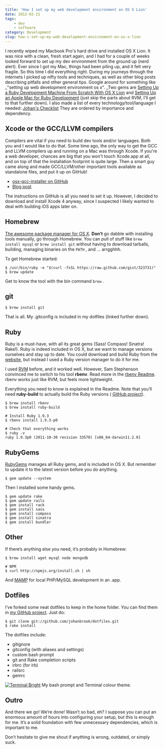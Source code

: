 ```yaml
---
title: 'How I set up my web development environment on OS X Lion'
date: 2012-02-21
tags:
    - dev
    - software
category: Development
slug: how-i-set-up-my-web-development-environment-on-os-x-lion
---
```


I recently wiped my Macbook Pro's hard drive and installed OS X Lion. It was nice with a clean,
fresh start again, and I had for a couple of weeks looked forward to set up my dev environment from
the ground up (nerd alert). Ever since I got my Mac, things had been piling up, and it felt very
fragile. So this time I did everything right. During my journeys through the internets I picked up
nifty tools and techniques, as well as other blog posts describing pitfalls and other general tips.
Google around for something like _"setting up web development environment os x". _Two gems are
[Setting Up a Ruby Development Machine From Scratch With OS X Lion](http://intridea.com/2011/7/26/setting-up-ruby-dev-on-lion?blog=company)
and [Setting Up an Apple Mac for Ruby Development](http://www.stuartellis.eu/articles/mac-setup/)
(just skip the parts about RVM, I'll get to that further down). I also made a list of every
technology/tool/language I needed: [Johan's Checklist](http://cl.ly/CpSu) They are ordered by
importance and dependency.

## Xcode or the GCC/LLVM compilers

Compilers are vital if you need to build dev tools and/or languages. Both you and I would like to do
that. Some time ago, the only way to get the GCC and LLVM compilers up and running on a Mac was
through Xcode. If you're a web developer, chances are big that you won't touch Xcode.app at all, and
on top of that the installation footprint is quite large. Then a smart guy came along and made
GCC/LLVM/other important tools available as standalone files, and put it up on GitHub!

- [osx-gcc-installer on GitHub](https://github.com/kennethreitz/osx-gcc-installer)
- [Blog post](http://www.kennethreitz.com/xcode-gcc-and-homebrew.html)

The instructions on GitHub is all you need to set it up. However, I decided to download and install
Xcode 4 anyway, since I suspected I likely wanted to deal with building iOS apps later on.

## Homebrew

[The awesome package manager for OS X](http://mxcl.github.com/homebrew/). **Don’t** go dabble with
installing tools manually, go through Homebrew. You can pull of stuff like `brew install mysql` or
`brew install git` without having to download tarballs, building, managing binaries on the `PATH` ,
and … arrgghhh.

To get Homebrew started:

    $ /usr/bin/ruby -e "$(curl -fsSL https://raw.github.com/gist/323731)"
    $ brew update

Get to know the tool with the bin command `brew` .

## git

    $ brew install git

That is all. My .gitconfig is included in my dotfiles (linked further down).

## Ruby

Ruby is a must-have, with all its great gems (Sass! Compass! Sinatra! Rake!). Ruby is indeed
included in OS X, but we want to manage versions ourselves and stay up to date. You could download
and build Ruby from the [website](http://www.ruby-lang.org/en/), but instead I used a Ruby version
manager to do it for me.

I used [RVM](https://rvm.beginrescueend.com/ "Ruby Version Manager") before, and it worked well.
However, Sam Stephenson convinced me to switch to his tool **rbenv**. Read more in the
[rbenv Readme](https://github.com/sstephenson/rbenv#readme). rbenv works just like RVM, but feels
more lightweight.

Everything you need to know is explained in the Readme. Note that you’ll need **ruby-build** to
actually build the Ruby versions ( [GitHub project](https://github.com/sstephenson/ruby-build)).

    $ brew install rbenv
    $ brew install ruby-build

    # Install Ruby 1.9.3
    $ rbenv install 1.9.3-p0

    # Check that everything works
    $ ruby -v
    ruby 1.9.3p0 (2011-10-30 revision 33570) [x86_64-darwin11.2.0]

## RubyGems

[RubyGems](http://rubygems.org/) manages all Ruby gems, and is included in OS X. But remember to
update it to the latest version before you do anything.

    $ gem update --system

Then I installed some handy gems.

    $ gem update rake
    $ gem update rails
    $ gem install rack
    $ gem install sass
    $ gem install compass
    $ gem install sinatra
    $ gem install bundler

## Other

If there’s anything else you need, it’s probably in Homebrew:

    $ brew install wget mysql node mongodb

    # NPM
    $ curl http://npmjs.org/install.sh | sh

And [MAMP](http://www.mamp.info/en/index.html) for local PHP/MySQL development in an .app.

## Dotfiles

I’ve forked some neat dotfiles to keep in the home folder. You can find them in
[my GitHub project](https://github.com/johanbrook/dotfiles). Just do:

    $ git clone git://github.com/johanbrook/dotfiles.git
    $ rake install

The dotfiles include:

- gitignore
- gitconfig (with aliases and settings)
- custom bash prompt
- git and Rake completion scripts
- irbrc (for irb)
- railsrc
- gemrc

[![Terminal Bright](http://f.cl.ly/items/1m1R3T160U1J361w3U3K/Terminal%20Bright.png "Terminal Bright")](http://f.cl.ly/items/1m1R3T160U1J361w3U3K/Terminal%20Bright.png)
My bash prompt and Terminal colour theme.

## Outro

And there we go! We’re done! Wasn’t so bad, eh? I suppose you can put an enormous amount of hours
into configuring your setup, but this is enough for me. It’s a solid foundation with few unnecessary
dependencies, which is important to me.

Don’t hesitate to give me shout if anything is wrong, outdated, or simply suck.

